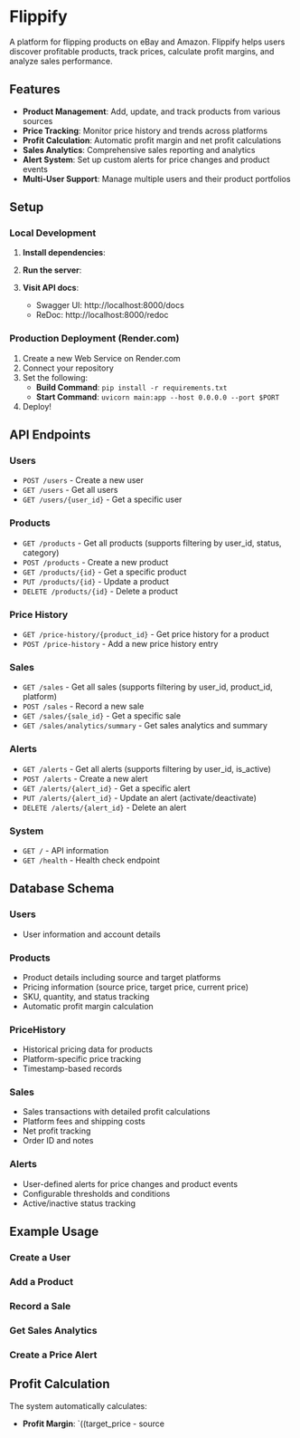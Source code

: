 # Flippify

A platform for flipping products on eBay and Amazon. Flippify helps users discover profitable products, track prices, calculate profit margins, and analyze sales performance.

## Features

- **Product Management**: Add, update, and track products from various sources
- **Price Tracking**: Monitor price history and trends across platforms
- **Profit Calculation**: Automatic profit margin and net profit calculations
- **Sales Analytics**: Comprehensive sales reporting and analytics
- **Alert System**: Set up custom alerts for price changes and product events
- **Multi-User Support**: Manage multiple users and their product portfolios

## Setup

### Local Development

1. **Install dependencies**:

2. **Run the server**:

3. **Visit API docs**:
   - Swagger UI: http://localhost:8000/docs
   - ReDoc: http://localhost:8000/redoc

### Production Deployment (Render.com)

1. Create a new Web Service on Render.com
2. Connect your repository
3. Set the following:
   - **Build Command**: `pip install -r requirements.txt`
   - **Start Command**: `uvicorn main:app --host 0.0.0.0 --port $PORT`
4. Deploy!

## API Endpoints

### Users
- `POST /users` - Create a new user
- `GET /users` - Get all users
- `GET /users/{user_id}` - Get a specific user

### Products
- `GET /products` - Get all products (supports filtering by user_id, status, category)
- `POST /products` - Create a new product
- `GET /products/{id}` - Get a specific product
- `PUT /products/{id}` - Update a product
- `DELETE /products/{id}` - Delete a product

### Price History
- `GET /price-history/{product_id}` - Get price history for a product
- `POST /price-history` - Add a new price history entry

### Sales
- `GET /sales` - Get all sales (supports filtering by user_id, product_id, platform)
- `POST /sales` - Record a new sale
- `GET /sales/{sale_id}` - Get a specific sale
- `GET /sales/analytics/summary` - Get sales analytics and summary

### Alerts
- `GET /alerts` - Get all alerts (supports filtering by user_id, is_active)
- `POST /alerts` - Create a new alert
- `GET /alerts/{alert_id}` - Get a specific alert
- `PUT /alerts/{alert_id}` - Update an alert (activate/deactivate)
- `DELETE /alerts/{alert_id}` - Delete an alert

### System
- `GET /` - API information
- `GET /health` - Health check endpoint

## Database Schema

### Users
- User information and account details

### Products
- Product details including source and target platforms
- Pricing information (source price, target price, current price)
- SKU, quantity, and status tracking
- Automatic profit margin calculation

### PriceHistory
- Historical pricing data for products
- Platform-specific price tracking
- Timestamp-based records

### Sales
- Sales transactions with detailed profit calculations
- Platform fees and shipping costs
- Net profit tracking
- Order ID and notes

### Alerts
- User-defined alerts for price changes and product events
- Configurable thresholds and conditions
- Active/inactive status tracking

## Example Usage

### Create a User

### Add a Product

### Record a Sale

### Get Sales Analytics

### Create a Price Alert

## Profit Calculation

The system automatically calculates:
- **Profit Margin**: `((target_price - source